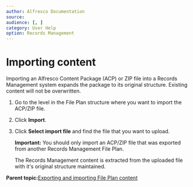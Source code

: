 ```yaml
---
author: Alfresco Documentation
source: 
audience: [, ]
category: User Help
option: Records Management
---
```


# Importing content

Importing an Alfresco Content Package \(ACP\) or ZIP file into a Records Management system expands the package to its original structure. Existing content will not be overwritten.

1.  Go to the level in the File Plan structure where you want to import the ACP/ZIP file.

2.  Click **Import**.

3.  Click **Select import file** and find the file that you want to upload.

    **Important:** You should only import an ACP/ZIP file that was exported from another Records Management File Plan.

    The Records Management content is extracted from the uploaded file with it's original structure maintained.


**Parent topic:**[Exporting and importing File Plan content](../concepts/rm-export-import.md)

